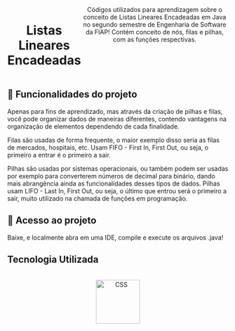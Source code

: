 
<div style="display: flex;" align="center"><br>
<h1>Listas Lineares Encadeadas</h1>
Códigos utilizados para aprendizagem sobre o conceito de Listas Lineares Encadeadas em Java no segundo semestre de Engenharia de Software da FIAP!
Contém conceito de nós, filas e pilhas, com as funções respectivas.
  <br>
</div>



##  :hammer: Funcionalidades do projeto
Apenas para fins de aprendizado, mas através da criação de pilhas e filas, você pode organizar dados de maneiras diferentes, contendo vantagens na organização de elementos dependendo
de cada finalidade.

Filas são usadas de forma frequente, o maior exemplo disso seria as filas de mercados, hospitais, etc. Usam FIFO - First In, First Out, ou seja, o primeiro a entrar é o primeiro a sair.

Pilhas são usadas por sistemas operacionais, ou também podem ser usadas por exemplo para converterem números de decimal para binário, dando mais abrangência ainda as funcionalidades desses tipos de dados.
Pilhas usam LIFO - Last In, First Out, ou seja, o último que entrou será o primeiro a sair, muito utilizado na chamada de funções em programação.


## :file_folder: Acesso ao projeto
Baixe, e localmente abra em uma IDE, compile e execute os arquivos .java!


## Tecnologia Utilizada
<div style="display: inline_block" align="center"><br>
  <center>
  <img align="center" alt="CSS" height="100" width="100" src="https://github.com/GabrielFMontoni/calculadora-imc-dart/assets/121250213/91549494-4070-42b1-9e26-2e0c94585ac5">
  </center>

</div>

